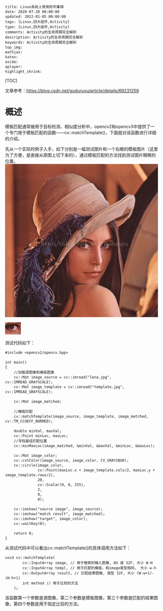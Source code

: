 ```
title: Linux系统上常用软件集锦
date: 2020-07-20 00:00:00
updated: 2022-01-05 00:00:00
tags: [Linux,四大组件,Activity]
type: [Linux,四大组件,Activity]
comments: Activity的生命周期完全解析
description: Activity的生命周期完全解析
keywords: Activity的生命周期完全解析
top_img:
mathjax:
katex:
aside:
aplayer:
highlight_shrink:
```

[TOC]

文章参考：https://blog.csdn.net/guduruyu/article/details/69231259

# 概述

模板匹配通常被用于目标检测、相似度分析中，opencv2和opencv3中提供了一个专门用于模板匹配的函数——cv::matchTemplate()，下面就对该函数进行详细的介绍。

先从一个实际的例子入手，如下分别是一幅测试图片和一个右眼的模板图片（这里为了方便，是直接从原图上切下来的），通过模板匹配的方法找到测试图片眼睛的位置。
		![img](images/Center.jpeg)

![img](images/Center-20220804150831749.jpeg)





测试代码如下：

```
#include <opencv2/opencv.hpp>
 
int main()
{
	//加载源图像和模板图像
	cv::Mat image_source = cv::imread("lena.jpg", cv::IMREAD_GRAYSCALE);
	cv::Mat image_template = cv::imread("template.jpg", cv::IMREAD_GRAYSCALE);
 
	cv::Mat image_matched;
 
	//模板匹配
	cv::matchTemplate(image_source, image_template, image_matched, cv::TM_CCOEFF_NORMED);
 
	double minVal, maxVal;
	cv::Point minLoc, maxLoc;
	//寻找最佳匹配位置
	cv::minMaxLoc(image_matched, &minVal, &maxVal, &minLoc, &maxLoc);
 
	cv::Mat image_color;
	cv::cvtColor(image_source, image_color, CV_GRAY2BGR);
	cv::circle(image_color,
			   cv::Point(maxLoc.x + image_template.cols/2, maxLoc.y + image_template.rows/2),
			   20, 
			   cv::Scalar(0, 0, 255), 
			   2, 
			   8, 
			   0);
 
	cv::imshow("source image", image_source);
	cv::imshow("match result", image_matched);
	cv::imshow("target", image_color);
	cv::waitKey(0);
 
	return 0;
}
```





从测试代码中可以看出cv::matchTemplate()的具体调用方法如下：

```
void cv::matchTemplate(
		cv::InputArray image, // 用于搜索的输入图像, 8U 或 32F, 大小 W-H
		cv::InputArray templ, // 用于匹配的模板，和image类型相同， 大小 w-h
		cv::OutputArray result, // 匹配结果图像, 类型 32F, 大小 (W-w+1)-(H-h+1)
		int method // 用于比较的方法
	);
```

该函数第一个参数是源图像，第二个参数是模板图像，第三个参数是匹配的结果图像，第四个参数是用于指定比较的方法。





















